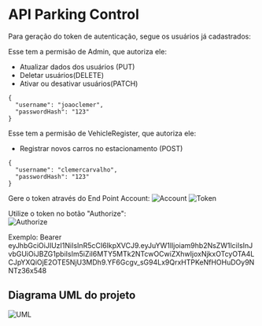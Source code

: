 <h1>API Parking Control</h1>

Para geração do token de autenticação, segue os usuários já cadastrados:

Esse tem a permisão de Admin, que autoriza ele:<br>
- Atualizar dados dos usuários (PUT)<br>
- Deletar usuários(DELETE)<br>
- Ativar ou desativar usuários(PATCH)
```
{
  "username": "joaoclemer",
  "passwordHash": "123"
}
```
Esse tem a permisão de VehicleRegister, que autoriza ele:<br>
- Registrar novos carros no estacionamento (POST)
```
{
  "username": "clemercarvalho",
  "passwordHash": "123"
}
```
Gere o token através do End Point Account:
![Account](https://github.com/JoaoClemer/api-controle-estacionamento/assets/56324622/c904d9c6-6b74-415f-adf8-cb12c75a31f2)
![Token](https://github.com/JoaoClemer/api-controle-estacionamento/assets/56324622/d4b7e644-b1b3-4d3e-8ec8-01e28e7ecfa4)

Utilize o token no botão "Authorize":
<br>
![Authorize](https://github.com/JoaoClemer/api-controle-estacionamento/assets/56324622/53eb3932-de37-4504-9eb1-591a35e17648)

Exemplo: Bearer eyJhbGciOiJIUzI1NiIsInR5cCI6IkpXVCJ9.eyJuYW1lIjoiam9hb2NsZW1lciIsInJvbGUiOiJBZG1pbiIsIm5iZiI6MTY5MTk2NTcwOCwiZXhwIjoxNjkxOTcyOTA4LCJpYXQiOjE2OTE5NjU3MDh9.YF6Gcgv_sG94Lx9QrxHTPKeNfHOHuDOy9NNTz36x548

<h2>Diagrama UML do projeto</h2>

![UML](https://github.com/JoaoClemer/api-controle-estacionamento/assets/56324622/281a6b03-c1a6-4f0d-8efb-44c3cc0dcd43)
